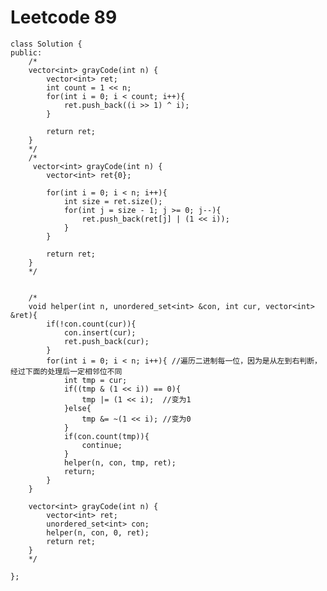 # Leetcode 89
    class Solution {
    public:
        /*
        vector<int> grayCode(int n) {
            vector<int> ret;
            int count = 1 << n;
            for(int i = 0; i < count; i++){
                ret.push_back((i >> 1) ^ i);
            }

            return ret;
        }
        */
        /*
         vector<int> grayCode(int n) {
            vector<int> ret{0};

            for(int i = 0; i < n; i++){
                int size = ret.size();
                for(int j = size - 1; j >= 0; j--){
                    ret.push_back(ret[j] | (1 << i));
                }
            }

            return ret;
        }   
        */


        /*
        void helper(int n, unordered_set<int> &con, int cur, vector<int> &ret){
            if(!con.count(cur)){
                con.insert(cur);
                ret.push_back(cur);
            }
            for(int i = 0; i < n; i++){ //遍历二进制每一位，因为是从左到右判断，经过下面的处理后一定相邻位不同
                int tmp = cur;
                if((tmp & (1 << i)) == 0){ 
                    tmp |= (1 << i);  //变为1
                }else{
                    tmp &= ~(1 << i); //变为0
                }
                if(con.count(tmp)){
                    continue;
                }
                helper(n, con, tmp, ret);
                return;
            }
        }

        vector<int> grayCode(int n) {
            vector<int> ret;
            unordered_set<int> con;
            helper(n, con, 0, ret);
            return ret;
        }   
        */

    };

